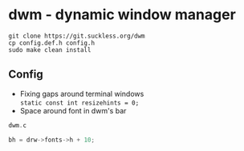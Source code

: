 # dwm - dynamic window manager
`git clone https://git.suckless.org/dwm`  
`cp config.def.h config.h`  
`sudo make clean install`

## Config

- Fixing gaps around terminal windows  
`static const int resizehints = 0;`
- Space around font in dwm's bar
```c
dwm.c

bh = drw->fonts->h + 10;
```
